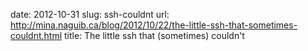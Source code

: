 date: 2012-10-31
slug: ssh-couldnt
url: http://mina.naguib.ca/blog/2012/10/22/the-little-ssh-that-sometimes-couldnt.html
title: The little ssh that (sometimes) couldn't
